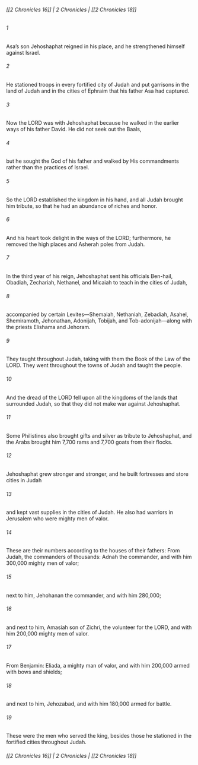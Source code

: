 ###### [[2 Chronicles 16]] | 2 Chronicles | [[2 Chronicles 18]]

###### 1
Asa’s son Jehoshaphat reigned in his place, and he strengthened himself against Israel.
###### 2
He stationed troops in every fortified city of Judah and put garrisons in the land of Judah and in the cities of Ephraim that his father Asa had captured.
###### 3
Now the LORD was with Jehoshaphat because he walked in the earlier ways of his father David. He did not seek out the Baals,
###### 4
but he sought the God of his father and walked by His commandments rather than the practices of Israel.
###### 5
So the LORD established the kingdom in his hand, and all Judah brought him tribute, so that he had an abundance of riches and honor.
###### 6
And his heart took delight in the ways of the LORD; furthermore, he removed the high places and Asherah poles from Judah.
###### 7
In the third year of his reign, Jehoshaphat sent his officials Ben-hail, Obadiah, Zechariah, Nethanel, and Micaiah to teach in the cities of Judah,
###### 8
accompanied by certain Levites—Shemaiah, Nethaniah, Zebadiah, Asahel, Shemiramoth, Jehonathan, Adonijah, Tobijah, and Tob-adonijah—along with the priests Elishama and Jehoram.
###### 9
They taught throughout Judah, taking with them the Book of the Law of the LORD. They went throughout the towns of Judah and taught the people.
###### 10
And the dread of the LORD fell upon all the kingdoms of the lands that surrounded Judah, so that they did not make war against Jehoshaphat.
###### 11
Some Philistines also brought gifts and silver as tribute to Jehoshaphat, and the Arabs brought him 7,700 rams and 7,700 goats from their flocks.
###### 12
Jehoshaphat grew stronger and stronger, and he built fortresses and store cities in Judah
###### 13
and kept vast supplies in the cities of Judah. He also had warriors in Jerusalem who were mighty men of valor.
###### 14
These are their numbers according to the houses of their fathers: From Judah, the commanders of thousands: Adnah the commander, and with him 300,000 mighty men of valor;
###### 15
next to him, Jehohanan the commander, and with him 280,000;
###### 16
and next to him, Amasiah son of Zichri, the volunteer for the LORD, and with him 200,000 mighty men of valor.
###### 17
From Benjamin: Eliada, a mighty man of valor, and with him 200,000 armed with bows and shields;
###### 18
and next to him, Jehozabad, and with him 180,000 armed for battle.
###### 19
These were the men who served the king, besides those he stationed in the fortified cities throughout Judah.

###### [[2 Chronicles 16]] | 2 Chronicles | [[2 Chronicles 18]]
